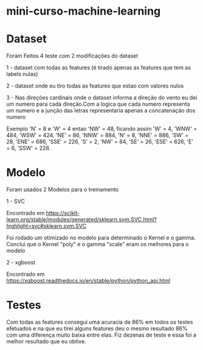 # mini-curso-machine-learning

# Dataset
Foram Feitos 4 teste com 2 modificações do dataset 

1 - dataset com todas as features (é tirado apenas as features que tem as labels nulas)

2 - dataset onde eu tiro todas as features que estao com valores nulos 

3 - Nas direções cardinais onde o dataset informa a direção do vento eu dei um numero para cada direção.Com a logica que cada numero representa um numero e a junção das letras representaria apenas a concatenação dos numero

Exemplo 'N' = 8 e 'W' = 4 entao 'NW' = 48, 
ficando assim
 'W' = 4,
 'WNW' = 484,
 'WSW' = 424,
    'NE' = 86,
    'NNW' = 884,
    'N' = 8,
    'NNE' = 886,
   'SW' = 28,
    'ENE' = 686,
    'SSE' = 226,
    'S' = 2,
    'NW' = 84,
    'SE' = 26,
    'ESE' = 626,
    'E' = 6,
'SSW' = 228.
# Modelo

Foram usados 2 Modelos para o treinamento

1 - SVC 

Encontrado em https://scikit-learn.org/stable/modules/generated/sklearn.svm.SVC.html?highlight=svc#sklearn.svm.SVC

Foi rodado um otimizado no modelo para determinado o Kernel e o gamma. Conclui que o Kernel "poly" e o gamma "scale" eram os melhores para o modelo

2 - xgboost

Encontrado em https://xgboost.readthedocs.io/en/stable/python/python_api.html

# Testes

Com todas as features consegui uma acuracia de 86% em todos os testes efetuados e na que eu tirei alguns features deu o mesmo resultado 86% com uma diferença muito baixa entre elas. Fiz dezenas de teste e essa foi a melhor resultado que eu obtive.
